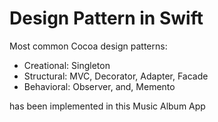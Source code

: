# Design Pattern in Swift

Most common Cocoa design patterns: 

- Creational: Singleton
- Structural: MVC, Decorator, Adapter, Facade
- Behavioral: Observer, and, Memento 

 has been implemented in this Music Album App

